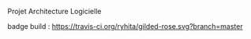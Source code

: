 Projet Architecture Logicielle

badge build : https://travis-ci.org/ryhita/gilded-rose.svg?branch=master

